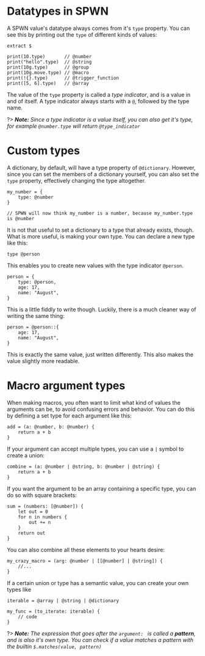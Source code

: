 # Datatypes in SPWN

A SPWN value's datatype always comes from it's `type` property. You can see this by printing out the `type` of different kinds of values:

```spwn
extract $

print(10.type)       // @number
print("hello".type)  // @string
print(10g.type)      // @group
print(10g.move.type) // @macro
print(!{}.type)      // @trigger_function
print([5, 6].type)   // @array
```

The value of the `type` property is called a _type indicator_, and is a value in and of itself. A type indicator always starts with a `@`, followed by the type name.

?> _**Note:** Since a type indicator is a value itself, you can also get it's type, for example `@number.type` will return `@type_indicator`_

# Custom types

A dictionary, by default, will have a type property of `@dictionary`. However, since you can set the members of a dictionary yourself, you can also set the `type` property, effectively changing the type altogether.

```spwn
my_number = {
    type: @number
}

// SPWN will now think my_number is a number, because my_number.type is @number
```

It is not that useful to set a dictionary to a type that already exists, though. What is more useful, is making your own type. You can declare a new type like this:

```spwn
type @person
```

This enables you to create new values with the type indicator `@person`.

```spwn
person = {
    type: @person,
    age: 17,
    name: "August",
}
```

This is a little fiddly to write though. Luckily, there is a much cleaner way of writing the same thing:

```spwn
person = @person::{
    age: 17,
    name: "August",
}
```

This is exactly the same value, just written differently. This also makes the value slightly more readable.

# Macro argument types

When making macros, you often want to limit what kind of values the arguments can be, to avoid confusing errors and behavior. You can do this by defining a set type for each argument like this:

```spwn
add = (a: @number, b: @number) {
    return a + b
}
```

If your argument can accept multiple types, you can use a `|` symbol to create a union:

```spwn
combine = (a: @number | @string, b: @number | @string) {
    return a + b
}
```

If you want the argument to be an array containing a specific type, you can do so with square brackets:

```spwn
sum = (numbers: [@number]) {
    let out = 0
    for n in numbers {
        out += n
    }
    return out
}
```

You can also combine all these elements to your hearts desire:

```spwn
my_crazy_macro = (arg: @number | [[@number] | @string]) {
    //...
}
```

If a certain union or type has a semantic value, you can create your own types like

```spwn
iterable = @array | @string | @dictionary

my_func = (to_iterate: iterable) {
    // code
}
```

?> _**Note:** The expression that goes after the `argument: ` is called a **pattern**, and is also it's own type. You can check if a value matches a pattern with the builtin `$.matches(value, pattern)`_
